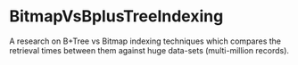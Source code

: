 # BitmapVsBplusTreeIndexing
A research on B+Tree vs Bitmap indexing techniques which compares the retrieval times between them against huge data-sets (multi-million records).
